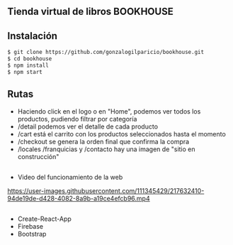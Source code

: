 ## Tienda virtual de libros BOOKHOUSE

## Instalación

```sh
$ git clone https://github.com/gonzalogilparicio/bookhouse.git
$ cd bookhouse
$ npm install
$ npm start
```

## Rutas

- Haciendo click en el logo o en "Home", podemos ver todos los productos, pudiendo filtrar por categoría
- /detail podemos ver el detalle de cada producto 
- /cart está el carrito con los productos seleccionados hasta el momento
- /checkout se genera la orden final que confirma la compra
- /locales /franquicias y /contacto hay una imagen de "sitio en construcción"

## 

- Video del funcionamiento de la web

https://user-images.githubusercontent.com/111345429/217632410-94de19de-d428-4082-8a9b-a19ce4efcb96.mp4

## 

- Create-React-App
- Firebase
- Bootstrap
